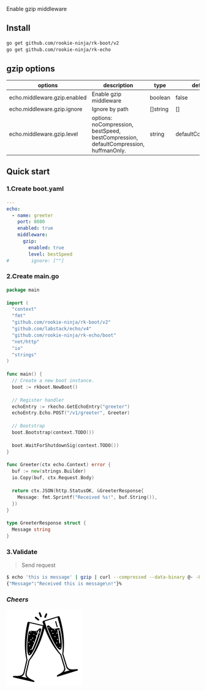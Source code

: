Enable gzip middleware

## Install
```bash
go get github.com/rookie-ninja/rk-boot/v2
go get github.com/rookie-ninja/rk-echo
```

## gzip options
| options                      | description                                                                          | type     | default            |
|------------------------------|--------------------------------------------------------------------------------------|----------|--------------------|
| echo.middleware.gzip.enabled | Enable gzip middleware                                                               | boolean  | false              |
| echo.middleware.gzip.ignore  | Ignore by path                                                                       | []string | []                 |
| echo.middleware.gzip.level   | options: noCompression, bestSpeed, bestCompression, defaultCompression, huffmanOnly. | string   | defaultCompression |

## Quick start
### 1.Create boot.yaml
```yaml
---
echo:
  - name: greeter
    port: 8080
    enabled: true
    middleware:
      gzip:
        enabled: true
        level: bestSpeed
#        ignore: [""]
```

### 2.Create main.go
```go
package main

import (
  "context"
  "fmt"
  "github.com/rookie-ninja/rk-boot/v2"
  "github.com/labstack/echo/v4"
  "github.com/rookie-ninja/rk-echo/boot"
  "net/http"
  "io"
  "strings"
)

func main() {
  // Create a new boot instance.
  boot := rkboot.NewBoot()

  // Register handler
  echoEntry := rkecho.GetEchoEntry("greeter")
  echoEntry.Echo.POST("/v1/greeter", Greeter)

  // Bootstrap
  boot.Bootstrap(context.TODO())

  boot.WaitForShutdownSig(context.TODO())
}

func Greeter(ctx echo.Context) error {
  buf := new(strings.Builder)
  io.Copy(buf, ctx.Request.Body)
  
  return ctx.JSON(http.StatusOK, &GreeterResponse{
    Message: fmt.Sprintf("Received %s!", buf.String()),
  })
}

type GreeterResponse struct {
  Message string
}
```

### 3.Validate
> Send request

```bash
$ echo 'this is message' | gzip | curl --compressed --data-binary @- -H "Content-Encoding: gzip" -H "Accept-Encoding: gzip" localhost:8080/v1/greeter
{"Message":"Received this is message\n!"}%
```

### _**Cheers**_
![](../../../img/user-guide/cheers.png)
